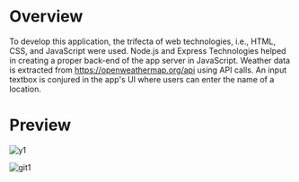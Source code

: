 # Overview

To develop this application, the trifecta of web technologies, i.e., HTML, CSS, and JavaScript were used. Node.js and Express Technologies helped in creating a proper back-end of the app server in JavaScript. Weather data is extracted from https://openweathermap.org/api using API calls. An input textbox is conjured in the app's UI where users can enter the name of a location.

# Preview

![y1](https://user-images.githubusercontent.com/95738709/169714215-e03b51e5-76ea-44c8-a6fa-c56502b58b59.jpg)


![git1](https://user-images.githubusercontent.com/95738709/169714237-6febf6d6-b833-4946-96f6-02128d0cca09.jpg)
